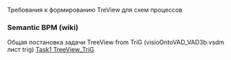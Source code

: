 Требования к формированию TreView для схем процессов

### Semantic BPM (wiki)
Общая постановка задачи TreeView from TriG (visioOntoVAD_VAD3b.vsdm лист trig) [Task1 TreeView_TriG](https://github.com/bpmbpm/SemanticBPM/wiki/Task#task1-treeview_trig)
